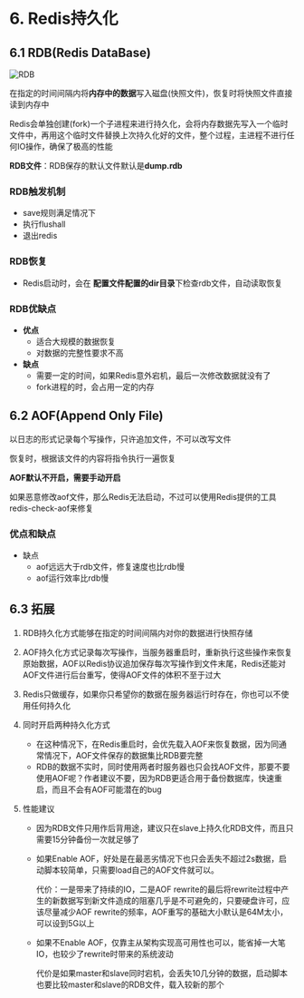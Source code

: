 # 6. Redis持久化

## 6.1 RDB(Redis DataBase)

![RDB](D:\桌面\Notes\Notes\数据库\Redis\p\RDB.png)

在指定的时间间隔内将**内存中的数据**写入磁盘(快照文件)，恢复时将快照文件直接读到内存中

Redis会单独创建(fork)一个子进程来进行持久化，会将内存数据先写入一个临时文件中，再用这个临时文件替换上次持久化好的文件，整个过程，主进程不进行任何IO操作，确保了极高的性能

**RDB文件**：RDB保存的默认文件默认是**dump.rdb**



### RDB触发机制

* save规则满足情况下
* 执行flushall
* 退出redis

### RDB恢复

* Redis启动时，会在 **配置文件配置的dir目录**下检查rdb文件，自动读取恢复

### RDB优缺点

* **优点**
  * 适合大规模的数据恢复
  * 对数据的完整性要求不高
* **缺点**
  * 需要一定的时间，如果Redis意外宕机，最后一次修改数据就没有了
  * fork进程的时，会占用一定的内存

## 6.2 AOF(Append Only File)

以日志的形式记录每个写操作，只许追加文件，不可以改写文件

恢复时，根据该文件的内容将指令执行一遍恢复

**AOF默认不开启，需要手动开启**

如果恶意修改aof文件，那么Redis无法启动，不过可以使用Redis提供的工具redis-check-aof来修复

### 优点和缺点

* 缺点
  * aof远远大于rdb文件，修复速度也比rdb慢
  * aof运行效率比rdb慢



## 6.3 拓展

1. RDB持久化方式能够在指定的时间间隔内对你的数据进行快照存储

2. AOF持久化方式记录每次写操作，当服务器重启时，重新执行这些操作来恢复原始数据，AOF以Redis协议追加保存每次写操作到文件末尾，Redis还能对AOF文件进行后台重写，使得AOF文件的体积不至于过大

3. Redis只做缓存，如果你只希望你的数据在服务器运行时存在，你也可以不使用任何持久化

4. 同时开启两种持久化方式

   * 在这种情况下，在Redis重启时，会优先载入AOF来恢复数据，因为同通常情况下，AOF文件保存的数据集比RDB要完整
   * RDB的数据不实时，同时使用两者时服务器也只会找AOF文件，那要不要使用AOF呢？作者建议不要，因为RDB更适合用于备份数据库，快速重启，而且不会有AOF可能潜在的bug

5. 性能建议

   * 因为RDB文件只用作后背用途，建议只在slave上持久化RDB文件，而且只需要15分钟备份一次就足够了

   * 如果Enable AOF，好处是在最恶劣情况下也只会丢失不超过2s数据，启动脚本较简单，只需要load自己的AOF文件就可以。

     代价：一是带来了持续的IO，二是AOF rewrite的最后将rewrite过程中产生的新数据写到新文件造成的阻塞几乎是不可避免的，只要硬盘许可，应该尽量减少AOF rewrite的频率，AOF重写的基础大小默认是64M太小，可以设到5G以上

   * 如果不Enable AOF，仅靠主从架构实现高可用性也可以，能省掉一大笔IO，也较少了rewrite时带来的系统波动

     代价是如果master和slave同时宕机，会丢失10几分钟的数据，启动脚本也要比较master和slave的RDB文件，载入较新的那个